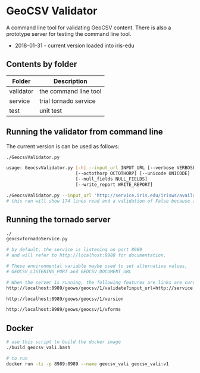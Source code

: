 # GeoCSV Validator

A command line tool for validating GeoCSV content. There is also a prototype server for testing the command line tool.

- 2018-01-31 - current version loaded into iris-edu


##  Contents by folder

Folder |  Description
--------------- | --------------------------
validator | the command line tool
service | trial tornado service
test | unit test

## Running the validator from command line

The current version is can be used as follows:

``` bash
./GeocsvValidator.py

usage: GeocsvValidator.py [-h] --input_url INPUT_URL [--verbose VERBOSE]
                          [--octothorp OCTOTHORP] [--unicode UNICODE]
                          [--null_fields NULL_FIELDS]
                          [--write_report WRITE_REPORT]

./GeocsvValidator.py --input_url 'http://service.iris.edu/irisws/availability/1/extent?network=IU&station=ANMO&format=geocsv'
# this run will show 174 lines read and a validation of False because at least one field is null, in this particular case 63 fields are null.

```

## Running the tornado server

``` bash
./
geocsvTornadoService.py

# by default, the service is listening on port 8989
# and will refer to http://localhost:8988 for documentation.

# These environmental variable maybe used to set alternative values,
# GEOCSV_LISTENING_PORT and GEOCSV_DOCUMENT_URL

# When the server is running, the following features are links are currently active.
http://localhost:8989/geows/geocsv/1/validate?input_url=http://service.iris.edu/irisws/availability/1/extent?network=IU%26station=ANMO%26format=geocsv

http://localhost:8989/geows/geocsv/1/version

http://localhost:8989/geows/geocsv/1/vforms
```

## Docker

``` bash
# use this script to build the docker image
./build_geocsv_vali.bash

# to run
docker run -ti -p 8989:8989 --name geocsv_vali geocsv_vali:v1
```
